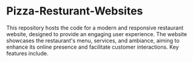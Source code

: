 # Pizza-Resturant-Websites
This repository hosts the code for a modern and responsive restaurant website, designed to provide an engaging user experience. The website showcases the restaurant's menu, services, and ambiance, aiming to enhance its online presence and facilitate customer interactions. Key features include.
